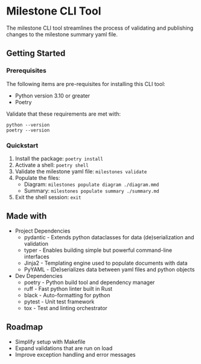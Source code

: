 # Milestone CLI Tool

The milestone CLI tool streamlines the process of validating and publishing changes to the milestone summary yaml file.

## Getting Started

### Prerequisites

The following items are pre-requisites for installing this CLI tool:

- Python version 3.10 or greater
- Poetry 

Validate that these requirements are met with:
```shell
python --version
poetry --version
```

### Quickstart

1. Install the package: `poetry install`
2. Activate a shell: `poetry shell`
3. Validate the milestone yaml file: `milestones validate`
4. Populate the files:
   - Diagram: `milestones populate diagram ./diagram.mmd`
   - Summary: `milestones populate summary ./summary.md`
5. Exit the shell session: `exit`


## Made with

- Project Dependencies
  - pydantic - Extends python dataclasses for data (de)serialization and validation
  - typer - Enables building simple but powerful command-line interfaces
  - Jinja2 - Templating engine used to populate documents with data
  - PyYAML - (De)serializes data between yaml files and python objects
- Dev Dependencies
  - poetry - Python build tool and dependency manager
  - ruff - Fast python linter built in Rust
  - black - Auto-formatting for python
  - pytest - Unit test framework
  - tox - Test and linting orchestrator


## Roadmap

- Simplify setup with Makefile
- Expand validations that are run on load
- Improve exception handling and error messages

